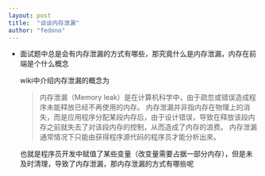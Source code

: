 ```yaml
---
layout: post
title:  "谈谈内存泄漏"
author: "fedono"
---
```


- 面试题中总是会有内存泄漏的方式有哪些，那究竟什么是内存泄漏，内存在前端是个什么概念

  wiki中介绍内存泄漏的概念为

  > 内存泄漏（Memory leak）是在计算机科学中，由于疏忽或错误造成程序未能释放已经不再使用的内存。 内存泄漏并非指内存在物理上的消失，而是应用程序分配某段内存后，由于设计错误，导致在释放该段内存之前就失去了对该段内存的控制，从而造成了内存的浪费。 内存泄漏通常情况下只能由获得程序源代码的程序员才能分析出來。

	也就是程序员开发中赋值了某些变量（改变量需要占据一部分内存），但是未及时清理，导致了内存泄漏，那内存泄漏的方式有哪些呢

